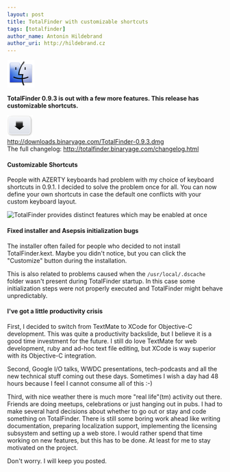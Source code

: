 ```yaml
---
layout: post
title: TotalFinder with customizable shortcuts
tags: [totalfinder]
author_name: Antonin Hildebrand
author_uri: http://hildebrand.cz
---
```


<img src="/shared/img/icons/totalfinder-64.png" class="intro-icon"/>

**TotalFinder 0.9.3 is out with a few more features. This release has customizable shortcuts.**

<div class="blog-download">
    <a class="download-link" href="http://downloads.binaryage.com/TotalFinder-0.9.3.dmg"><img src="/shared/img/small-download-button.png"/><div>http://downloads.binaryage.com/TotalFinder-0.9.3.dmg</div></a>
    <div class="download-note">The full changelog: <a href="http://totalfinder.binaryage.com/changelog.html">http://totalfinder.binaryage.com/changelog.html</a></div>
</div>

#### Customizable Shortcuts

People with AZERTY keyboards had problem with my choice of keyboard shortcuts in 0.9.1. I decided to solve the problem once for all. You can now define your own shortcuts in case the default one conflicts with your custom keyboard layout.

<img class="clear blog-image" width="300" src="/images/totalfinder-customizable-keyboard-shortcuts.png" title="TotalFinder provides distinct features which may be enabled at once">

#### Fixed installer and Asepsis initialization bugs

The installer often failed for people who decided to not install TotalFinder.kext. Maybe you didn't notice, but you can click the "Customize" button during the installation. 

This is also related to problems caused when the `/usr/local/.dscache` folder wasn't present during TotalFinder startup. In this case some initialization steps were not properly executed and TotalFinder might behave unpredictably.

#### I've got a little productivity crisis

First, I decided to switch from TextMate to XCode for Objective-C development. This was quite a productivity backslide, but I believe it is a good time investment for the future. I still do love TextMate for web development, ruby and ad-hoc text file editing, but XCode is way superior with its Objective-C integration.

Second, Google I/O talks, WWDC presentations, tech-podcasts and all the new technical stuff coming out these days. Sometimes I wish a day had 48 hours because I feel I cannot consume all of this :-)

Third, with nice weather there is much more "real life"(tm) activity out there. Friends are doing meetups, celebrations or just hanging out in pubs. I had to make several hard decisions about whether to go out or stay and code something on TotalFinder. There is still some boring work ahead like writing documentation, preparing localization support, implementing the licensing subsystem and setting up a web store. I would rather spend that time working on new features, but this has to be done. At least for me to stay motivated on the project.

Don't worry. I will keep you posted.
